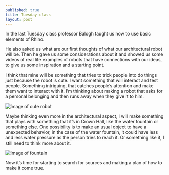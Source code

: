 ```yaml
---
published: true
title: Tuesday class
layout: post
---
```

In the last Tuesday class professor Balogh taught us how to use basic elements of Rhino. 

He also asked us what are our first thoughts of what our architectural robot will be. Then he gave us some considerations about it and showed us some videos of real life examples of robots that have connections with our ideas, to give us some inspiration and a starting point.

I think that mine will be something that tries to trick people into do things just because the robot is cute. I want something that will interact and test people. Something intriguing, that catches people’s attention and make them want to interact with it. I’m thinking about making a robot that asks for a personal belonging and then runs away when they give it to him. 

![Image of cute robot](http://c.fastcompany.net/multisite_files/codesign/imagecache/1280/article_feature/MIT-Interview-Robot-Wall-E.jpeg)

Maybe thinking even more in the architectural aspect, I will make something that plays with something that it’s in Crown Hall, like the water fountain or something else. One possibility is to make an usual object to have a unexpected behavior, in the case of the water fountain, it could have less and less water pressure as the person tries to reach it. Or something like it, I still need to think more about it. 

![Image of fountain](https://i.imgur.com/GKPkNLch.jpg)

Now it’s time for starting to search for sources and making a plan of how to make it come true.
